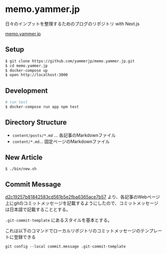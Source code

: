 # memo.yammer.jp

日々のインプットを整理するためのブログのリポジトリ with Next.js

[memo.yammer.jp](https://memo.yammer.jp)

## Setup

```sh
$ git clone https://github.com/yammerjp/memo.yammer.jp.git
$ cd memo.yammer.jp
$ docker-compose up
$ open http://localhost:3000
```

## Development

```sh
# run test
$ docker-compose run app npm test
```

## Directory Structure

- `content/posts/*.md` ... 各記事のMarkdownファイル
- `content/*.md`... 固定ページのMarkdownファイル

## New Article

```
$ ./bin/new.sh
```

## Commit Message

[d2c19257b81842583cd561b5e2fba6365ace7b57](https://github.com/yammerjp/memo.yammer.jp/commit/d2c19257b81842583cd561b5e2fba6365ace7b57) より、各記事のWebページ上にgitのコミットメッセージを記載するようにしたので、コミットメッセージは日本語で記載することとする。

`.git-commit-template` にあるスタイルを基本とする。

これは以下のコマンドでローカルリポジトリのコミットメッセージのテンプレートに登録できる

```
git config --local commit.message .git-commit-template
```
